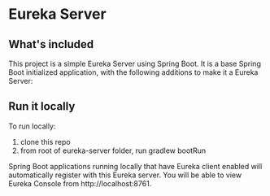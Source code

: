 # Eureka Server

## What's included
This project is a simple Eureka Server using Spring Boot. It is a base Spring Boot initialized application, with the following additions to make it a Eureka Server: 

## Run it locally
To run locally:
1. clone this repo
2. from root of eureka-server folder, run gradlew bootRun

Spring Boot applications running locally that have Eureka client enabled will automatically register with this Eureka server. You will be able to view Eureka Console from http://localhost:8761.
